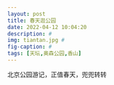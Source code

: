 ```yaml
---
layout: post
title: 春天逛公园
date: 2022-04-12 10:04:20
description: #
img: tiantan.jpg #
fig-caption: #
tags: [天坛,奥森公园,香山]
---
```

北京公园游记，正值春天，兜兜转转
